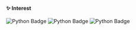 
<div align=center>
</div>

#### :sparkles: Interest
![Python Badge](https://img.shields.io/badge/Python-3776AB?style=flat-square&logo=Python&logoColor=white)
![Python Badge](https://img.shields.io/badge/PyTorch-EE4C2C?style=flat-square&logo=PyTorch&logoColor=white)
![Python Badge](https://img.shields.io/badge/TensorFlow-FF6F00?style=flat-square&logo=TensorFlow&logoColor=white)
